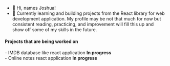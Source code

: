 - 👋 Hi, names Joshua!
- 🌱 Currently learning and building projects from the React library for web development application. My profile may be not that much for now but consistent reading, practicing, and improvement will fill this up and show off some of my skills in the future.

<h4>Projects that are being worked on</h4>
- IMDB database like react application <b>In progress</b><br>
- Online notes react application <b>In progress</b>


<!---
Lomeda-Joshua/Lomeda-Joshua is a ✨ special ✨ repository because its `README.md` (this file) appears on your GitHub profile.
You can click the Preview link to take a look at your changes.
--->
